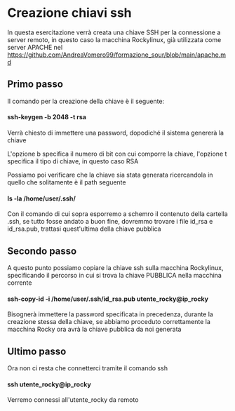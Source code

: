 # Creazione chiavi ssh

In questa esercitazione verrà creata una chiave SSH per la connessione a server remoto, in questo caso la macchina Rockylinux, già utilizzata come server APACHE nel https://github.com/AndreaVomero99/formazione_sour/blob/main/apache.md

## Primo passo

Il comando per la creazione della chiave è il seguente:

#### ssh-keygen -b 2048 -t rsa

Verrà chiesto di immettere una password, dopodiché il sistema genererà la chiave

L'opzione b specifica il numero di bit con cui comporre la chiave, l'opzione t specifica il tipo di chiave, in questo caso RSA

Possiamo poi verificare che la chiave sia stata generata ricercandola in quello che solitamente è il path seguente

#### ls -la /home/user/.ssh/

Con il comando di cui sopra esporremo a schemro il contenuto della cartella .ssh, se tutto fosse andato a buon fine, dovremmo trovare i file id_rsa e id_rsa.pub, trattasi quest'ultima della chiave pubblica

## Secondo passo

A questo punto possiamo copiare la chiave ssh sulla macchina Rockylinux, specificando il percorso in cui si trova la chiave PUBBLICA nella macchina corrente

#### ssh-copy-id -i /home/user/.ssh/id_rsa.pub utente_rocky@ip_rocky

Bisognerà immettere la password specificata in precedenza, durante la creazione stessa della chiave, se abbiamo proceduto correttamente la macchina Rocky ora avrà la chiave pubblica da noi generata

## Ultimo passo

Ora non ci resta che connetterci tramite il comando ssh

#### ssh utente_rocky@ip_rocky

Verremo connessi all'utente_rocky da remoto
